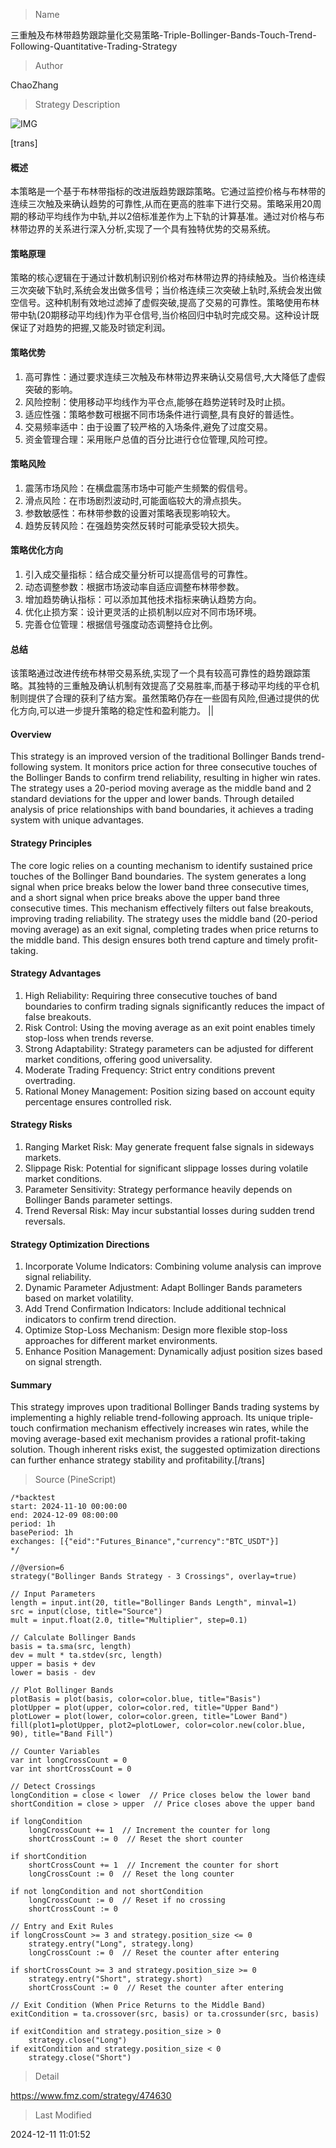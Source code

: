 
> Name

三重触及布林带趋势跟踪量化交易策略-Triple-Bollinger-Bands-Touch-Trend-Following-Quantitative-Trading-Strategy

> Author

ChaoZhang

> Strategy Description

![IMG](https://www.fmz.com/upload/asset/a65904a2b383e07925.png)

[trans]
#### 概述
本策略是一个基于布林带指标的改进版趋势跟踪策略。它通过监控价格与布林带的连续三次触及来确认趋势的可靠性,从而在更高的胜率下进行交易。策略采用20周期的移动平均线作为中轨,并以2倍标准差作为上下轨的计算基准。通过对价格与布林带边界的关系进行深入分析,实现了一个具有独特优势的交易系统。

#### 策略原理
策略的核心逻辑在于通过计数机制识别价格对布林带边界的持续触及。当价格连续三次突破下轨时,系统会发出做多信号；当价格连续三次突破上轨时,系统会发出做空信号。这种机制有效地过滤掉了虚假突破,提高了交易的可靠性。策略使用布林带中轨(20期移动平均线)作为平仓信号,当价格回归中轨时完成交易。这种设计既保证了对趋势的把握,又能及时锁定利润。

#### 策略优势
1. 高可靠性：通过要求连续三次触及布林带边界来确认交易信号,大大降低了虚假突破的影响。
2. 风险控制：使用移动平均线作为平仓点,能够在趋势逆转时及时止损。
3. 适应性强：策略参数可根据不同市场条件进行调整,具有良好的普适性。
4. 交易频率适中：由于设置了较严格的入场条件,避免了过度交易。
5. 资金管理合理：采用账户总值的百分比进行仓位管理,风险可控。

#### 策略风险
1. 震荡市场风险：在横盘震荡市场中可能产生频繁的假信号。
2. 滑点风险：在市场剧烈波动时,可能面临较大的滑点损失。
3. 参数敏感性：布林带参数的设置对策略表现影响较大。
4. 趋势反转风险：在强趋势突然反转时可能承受较大损失。

#### 策略优化方向
1. 引入成交量指标：结合成交量分析可以提高信号的可靠性。
2. 动态调整参数：根据市场波动率自适应调整布林带参数。
3. 增加趋势确认指标：可以添加其他技术指标来确认趋势方向。
4. 优化止损方案：设计更灵活的止损机制以应对不同市场环境。
5. 完善仓位管理：根据信号强度动态调整持仓比例。

#### 总结
该策略通过改进传统布林带交易系统,实现了一个具有较高可靠性的趋势跟踪策略。其独特的三重触及确认机制有效提高了交易胜率,而基于移动平均线的平仓机制则提供了合理的获利了结方案。虽然策略仍存在一些固有风险,但通过提供的优化方向,可以进一步提升策略的稳定性和盈利能力。 ||

#### Overview
This strategy is an improved version of the traditional Bollinger Bands trend-following system. It monitors price action for three consecutive touches of the Bollinger Bands to confirm trend reliability, resulting in higher win rates. The strategy uses a 20-period moving average as the middle band and 2 standard deviations for the upper and lower bands. Through detailed analysis of price relationships with band boundaries, it achieves a trading system with unique advantages.

#### Strategy Principles
The core logic relies on a counting mechanism to identify sustained price touches of the Bollinger Band boundaries. The system generates a long signal when price breaks below the lower band three consecutive times, and a short signal when price breaks above the upper band three consecutive times. This mechanism effectively filters out false breakouts, improving trading reliability. The strategy uses the middle band (20-period moving average) as an exit signal, completing trades when price returns to the middle band. This design ensures both trend capture and timely profit-taking.

#### Strategy Advantages
1. High Reliability: Requiring three consecutive touches of band boundaries to confirm trading signals significantly reduces the impact of false breakouts.
2. Risk Control: Using the moving average as an exit point enables timely stop-loss when trends reverse.
3. Strong Adaptability: Strategy parameters can be adjusted for different market conditions, offering good universality.
4. Moderate Trading Frequency: Strict entry conditions prevent overtrading.
5. Rational Money Management: Position sizing based on account equity percentage ensures controlled risk.

#### Strategy Risks
1. Ranging Market Risk: May generate frequent false signals in sideways markets.
2. Slippage Risk: Potential for significant slippage losses during volatile market conditions.
3. Parameter Sensitivity: Strategy performance heavily depends on Bollinger Bands parameter settings.
4. Trend Reversal Risk: May incur substantial losses during sudden trend reversals.

#### Strategy Optimization Directions
1. Incorporate Volume Indicators: Combining volume analysis can improve signal reliability.
2. Dynamic Parameter Adjustment: Adapt Bollinger Bands parameters based on market volatility.
3. Add Trend Confirmation Indicators: Include additional technical indicators to confirm trend direction.
4. Optimize Stop-Loss Mechanism: Design more flexible stop-loss approaches for different market environments.
5. Enhance Position Management: Dynamically adjust position sizes based on signal strength.

#### Summary
This strategy improves upon traditional Bollinger Bands trading systems by implementing a highly reliable trend-following approach. Its unique triple-touch confirmation mechanism effectively increases win rates, while the moving average-based exit mechanism provides a rational profit-taking solution. Though inherent risks exist, the suggested optimization directions can further enhance strategy stability and profitability.[/trans]



> Source (PineScript)

``` pinescript
/*backtest
start: 2024-11-10 00:00:00
end: 2024-12-09 08:00:00
period: 1h
basePeriod: 1h
exchanges: [{"eid":"Futures_Binance","currency":"BTC_USDT"}]
*/

//@version=6
strategy("Bollinger Bands Strategy - 3 Crossings", overlay=true)

// Input Parameters
length = input.int(20, title="Bollinger Bands Length", minval=1)
src = input(close, title="Source")
mult = input.float(2.0, title="Multiplier", step=0.1)

// Calculate Bollinger Bands
basis = ta.sma(src, length)
dev = mult * ta.stdev(src, length)
upper = basis + dev
lower = basis - dev

// Plot Bollinger Bands
plotBasis = plot(basis, color=color.blue, title="Basis")
plotUpper = plot(upper, color=color.red, title="Upper Band")
plotLower = plot(lower, color=color.green, title="Lower Band")
fill(plot1=plotUpper, plot2=plotLower, color=color.new(color.blue, 90), title="Band Fill")

// Counter Variables
var int longCrossCount = 0
var int shortCrossCount = 0

// Detect Crossings
longCondition = close < lower  // Price closes below the lower band
shortCondition = close > upper  // Price closes above the upper band

if longCondition
    longCrossCount += 1  // Increment the counter for long
    shortCrossCount := 0  // Reset the short counter

if shortCondition
    shortCrossCount += 1  // Increment the counter for short
    longCrossCount := 0  // Reset the long counter

if not longCondition and not shortCondition
    longCrossCount := 0  // Reset if no crossing
    shortCrossCount := 0

// Entry and Exit Rules
if longCrossCount >= 3 and strategy.position_size <= 0
    strategy.entry("Long", strategy.long)
    longCrossCount := 0  // Reset the counter after entering

if shortCrossCount >= 3 and strategy.position_size >= 0
    strategy.entry("Short", strategy.short)
    shortCrossCount := 0  // Reset the counter after entering

// Exit Condition (When Price Returns to the Middle Band)
exitCondition = ta.crossover(src, basis) or ta.crossunder(src, basis)

if exitCondition and strategy.position_size > 0
    strategy.close("Long")
if exitCondition and strategy.position_size < 0
    strategy.close("Short")

```

> Detail

https://www.fmz.com/strategy/474630

> Last Modified

2024-12-11 11:01:52

